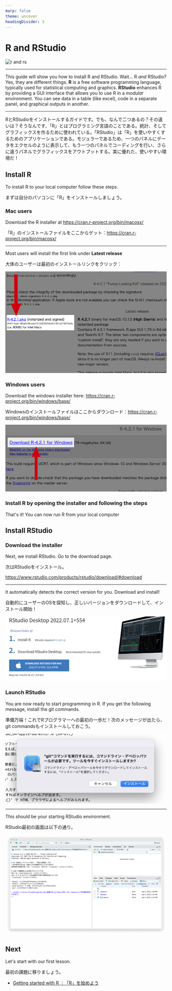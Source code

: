 ```yaml
---
marp: false
theme: uncover
headingDivider: 3
---
```


# R and RStudio

![r and rs](https://user-images.githubusercontent.com/825990/188420488-367d108e-4a4f-40fd-90eb-f034572480c0.png)

---

This guide will show you how to install R and RStudio. Wait... R *and* RStudio? Yes, they are different things. **R** is a free software programming language, typically used for statistical computing and graphics. **RStudio** enhances R by providing a GUI interface that allows you to use R in a *modular* environment. You can see data in a table (like excel), code in a separate panel, and graphical outputs in another.

---

RとRStudioをインストールするガイドです。でも、なんで二つあるの？その違いは？そうなんです、「R」とはプログラミング言語のことである。統計、そしてグラフィックスを作るために使われている。「RStudio」は「R」を使いやすくするためのアプリケーションである。モジュラーであるため、一つのパネルにデータをエクセルのように表示して、もう一つのパネルでコーディングを行い、さらに違うパネルでグラフィックスをアウトプットする。実に優れた、使いやすい環境だ！

## Install R

To install R to your local computer follow these steps.

まずは自分のパソコンに「R」をインストールしましょう。

### Mac users

Download the R installer at https://cran.r-project.org/bin/macosx/

「R」のインストールファイルをここからゲット：https://cran.r-project.org/bin/macosx/

---

Most users will install the first link under **Latest release**

大体のユーザーは最初のインストールリンクをクリック：

![width:500px](images/r%20pkg.png)

### Windows users


Download the windows installer here: https://cran.r-project.org/bin/windows/base/

Windowsのインストールファイルはここからダウンロード：https://cran.r-project.org/bin/windows/base/

![](images/windows%20exe.png)

### Install R by opening the installer and following the steps

That's it! You can now run R from your local computer

## Install RStudio

### Download the installer

Next, we install RStudio. Go to the download page.

次はRStudioをインストール。

https://www.rstudio.com/products/rstudio/download/#download

--- 

It automatically detects the correct version for you. Download and install!

自動的にユーザーのOSを探知し、正しいバージョンをダウンロードして、インストール開始！

![](images/rstudio%20install.png) 

### Launch RStudio

You are now ready to start programming in R. If you get the following message, install the git commands.

準備万端！これでRプログラマーへの最初の一歩だ！次のメッセージが出たら、git commandsもインストールしておこう。

![width:600px](images/rstudio%20gitcommandinstall.jpg)

--- 

This should be your starting RStudio environment.

RStudio最初の画面は以下の通り。

![width:600px](images/rs%20first.png)

## Next

Let's start with our first lesson.

最初の課題に移りましょう。

- [Getting started with R ｜「R」を始めよう](Getting%20started%20with%20R%20Studio.md)

